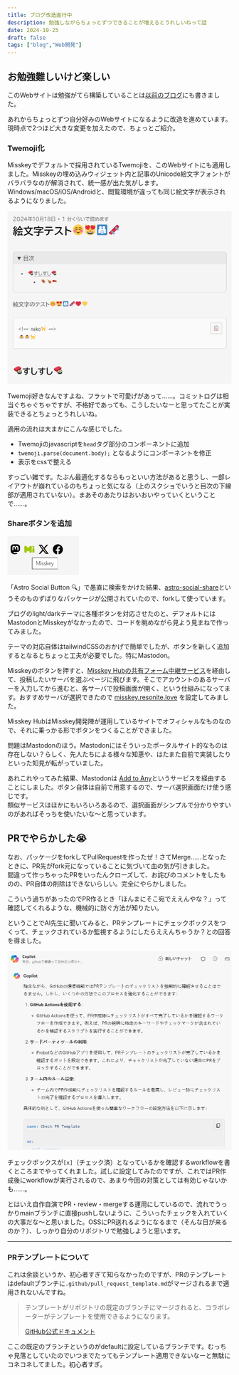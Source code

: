 ```yaml
---
title: ブログ改造進行中
description: 勉強しながらちょっとずつできることが増えるとうれしいねって話
date: 2024-10-25
draft: false
tags: ["blog","Web開発"]
---
```


## お勉強難しいけど楽しい
このWebサイトは勉強がてら構築していることは[以前のブログ](/blog/first-commit)にも書きました。

あれからちょっとずつ自分好みのWebサイトになるように改造を進めています。現時点で2つほど大きな変更を加えたので、ちょっとご紹介。

### Twemoji化

Misskeyでデフォルトで採用されているTwemojiを、このWebサイトにも適用しました。Misskeyの埋め込みウィジェット内と記事のUnicode絵文字フォントがバラバラなのが解消されて、統一感が出た気がします。  
Windows/macOS/iOS/Androidと、閲覧環境が違っても同じ絵文字が表示されるようになりました。

![絵文字のテスト画面](image.png)

Twemoji好きなんですよね、フラットで可愛げがあって……。コミットログは相当ぐちゃぐちゃですが、不格好であっても、こうしたいなーと思ってたことが実装できるとちょっとうれしいね。  

適用の流れは大まかにこんな感じでした。
- Twemojiのjavascriptを`head`タグ部分のコンポーネントに追加
- `twemoji.parse(document.body);` となるようにコンポーネントを修正
- 表示をcssで整える

すっごい雑です。たぶん最適化するならもっといい方法があると思うし、一部レイアウトが崩れているのもちょっと気になる（上のスクショでいうと目次の下線部が適用されていない）。まあそのあたりはおいおいやっていくということで……。

### Shareボタンを追加

![blog/projectページに設置した各種SNSへの共有ボタン。ホバーすると色が変わる](image-1.png)

「Astro Social Button 🔍」で愚直に検索をかけた結果、[astro-social-share](https://github.com/silent1mezzo/astro-social-share)というそのものずばりなパッケージが公開されていたので、forkして使っています。  

ブログのlight/darkテーマに各種ボタンを対応させたのと、デフォルトにはMastodonとMisskeyがなかったので、コードを眺めながら見よう見まねで作ってみました。

テーマの対応自体はtailwindCSSのおかげで簡単でしたが、ボタンを新しく追加するとなるとちょっと工夫が必要でした。特にMastodon。

Misskeyのボタンを押すと、[Misskey Hubの共有フォーム中継サービス](https://misskey-hub.net/ja/docs/for-users/features/share-form/#misskey-hub%E3%81%AE%E5%85%B1%E6%9C%89%E3%83%95%E3%82%A9%E3%83%BC%E3%83%A0%E4%B8%AD%E7%B6%99%E3%82%B5%E3%83%BC%E3%83%93%E3%82%B9%E3%81%AB%E3%81%A4%E3%81%84%E3%81%A6)を経由して、投稿したいサーバを選ぶページに飛びます。そこでアカウントのあるサーバーを入力してから進むと、各サーバで投稿画面が開く、という仕組みになってます。おすすめサーバが選択できたので [misskey.resonite.love](https://misskey.resonite.love/) を設定してみました。

Misskey HubはMisskey開発陣が運用しているサイトでオフィシャルなものなので、それに乗っかる形でボタンをつくることができました。

問題はMastodonのほう。Mastodonにはそういったポータルサイト的なものは存在しない？らしく、先人たちによる様々な知恵や、はたまた自前で実装したりといった知見が転がっていました。

あれこれやってみた結果、Mastodonは [Add to Any](https://www.addtoany.com/)というサービスを経由することにしました。ボタン自体は自前で用意するので、サーバ選択画面だけ使う感じです。  
類似サービスはほかにもいろいろあるので、選択画面がシンプルで分かりやすいのがあればそっちを使いたいな～と思っています。

## PRでやらかした😭

なお、パッケージをforkしてPullRequestを作ったぜ！さてMerge……となったときに、PR先がfork元になっていることに気づいて血の気が引きました。  
間違って作っちゃったPRをいったんクローズして、お詫びのコメントをしたものの、PR自体の削除はできないらしい。完全にやらかしました。  

こういう過ちがあったのでPR作るとき「ほんまにそこ宛でええんやな？」って確認してくれるような、機械的に防ぐ方法が知りたい。

ということでAI先生に聞いてみると、PRテンプレートにチェックボックスをつくって、チェックされているか監視するようにしたらええんちゃうか？との回答を得ました。  

![Copilotの画面。どうでもいいけど中華フォントなの気になる](image-2.png)

チェックボックスが`[x]`（チェック済）となっているかを確認するworkflowを書くところまでやってくれました。試しに設定してみたのですが、これではPR作成後にworkflowが実行されるので、あまり今回の対策としては有効じゃないかも……。  

とはいえ自作自演でPR・review・mergeする運用にしているので、流れでうっかりmainブランチに直接pushしないように、こういったチェックを入れていくの大事だな～と思いました。OSSにPR送れるようになるまで（そんな日が来るのか？）、しっかり自分のリポジトリで勉強しようと思います。

---
### PRテンプレートについて

これは余談というか、初心者すぎて知らなかったのですが、PRのテンプレートはdefaultブランチに`.github/pull_request_template.md`がマージされるまで適用されないんですね。

>テンプレートがリポジトリの既定のブランチにマージされると、コラボレーターがテンプレートを使用できるようになります。  
> 
>[GitHub公式ドキュメント](https://docs.github.com/ja/communities/using-templates-to-encourage-useful-issues-and-pull-requests/creating-a-pull-request-template-for-your-repository#adding-a-pull-request-template)

ここの既定のブランチというのがdefaultに設定しているブランチです。むっちゃ見落としていたのでいつまでたってもテンプレート適用できないなーと無駄にコネコネしてました。初心者すぎ。

